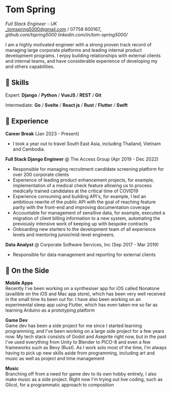 # Tom Spring
_Full Stack Engineer - UK_\
_tomspring5000@gmail.com / 07758 600167_\
_github.com/tspring5000_
_linkedin.com/in/tom-spring5000/_

I am a highly motivated engineer with a strong proven track record of managing large corporate platforms and leading internal product development programs. I enjoy building relationships with external clients and internal teams, and have considerable experience of developing my and others capabilities.

## 💾 Skills
Expert: **Django** / **Python** / **VueJS** / **REST** / **Git**

Intermediate: **Go** / **Svelte** / **React js** / **Rust** / **Flutter** / **Swift**

## 💼 Experience
**Career Break** (Jan 2023 - Present)
- I took a year out to travel South East Asia, including Thailand, Vietnam and Cambodia.

**Full Stack Django Engineer** @ The Access Group (Apr 2019 - Dec 2022)
- Responsible for managing recruitment candidate screening platform for over 200 corporate clients
- Experience of leading product enhancement projects, for example, implementation of a medical check feature allowing us to process medically trained candidates at the critical time of COVID19
- Experience consuming and building API's, for example, I led an ambitious rewrite of the public API with the goal of reaching feature parity with the front-end and improving documentation coverage
- Accountable for management of sensitive data, for example, executed a migration of client billing information to a new system, automating the previously intensive work of keeping up with bespoke contracts
- Onboarding new starters to the development team of all experience levels and mentoring junior/mid-level engineers.

**Data Analyst** @ Corporate Software Services, Inc (Sep 2017 - Mar 2019)
- Responsible for data management and reporting for external clients

## 📌 On the Side
**Mobile Apps**\
Recently I've been working on a synthesiser app for iOS called Nonatone (availible on the iOS and Mac app store), which has been very well received in the small time its been out for.
I have also been working on an experimental sleep app using Flutter, which has even taken me so far as learning Arduino as a prototyping platform

**Game Dev**\
Game dev has been a side project for me since I started learning programming, 
and I've been working on a large side project for a few years now. My tech stack consists of Godot and Aseprite right now, 
but in the past I've used everything from Unity to Blender to PICO-8 and even a few frameworks such as Bevy (Rust). 
As I work solo most of the time, I'm always having to pick up new skills aside from programming, 
including art and music as well as project and time management

**Music**\
Branching off from a need for game dev to its own hobby entirely, 
I also make music as a side project. Right now I'm trying out live coding, such as Glicol, 
for a programmatic approach to composition